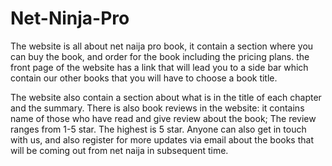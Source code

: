 # Net-Ninja-Pro

The website is all about net naija pro book, it contain a section where you can buy the book, and order for the book including the pricing plans. the front page of the website has a link that will lead you to a side bar which contain our other books that you will have to choose a book title.

The website also contain a section about what is in the title of each chapter and the summary. There is also book reviews in the website: it contains name of those who have read and give review about the book; The review ranges from  1-5 star. The highest is 5 star. Anyone can also get in touch with us, and also register for more updates via email about the books that will be coming out from net naija in subsequent time.
